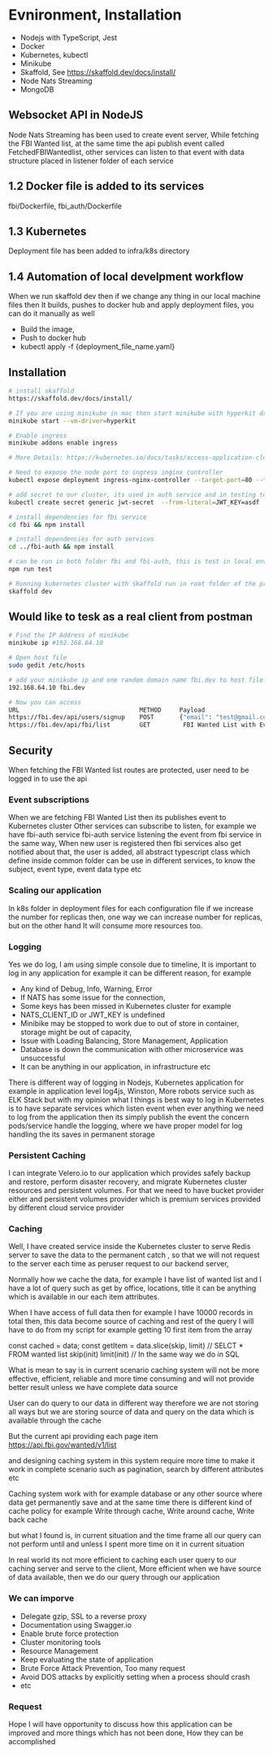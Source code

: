# Evnironment, Installation
- Nodejs with TypeScript, Jest
- Docker
- Kubernetes, kubectl 
- Minikube
- Skaffold, See https://skaffold.dev/docs/install/
- Node Nats Streaming
- MongoDB

## Websocket API in NodeJS
Node Nats Streaming has been used to create event server, While fetching the FBI Wanted list, at the same time the api publish event called FetchedFBIWantedlist, other services can listen to that
event with data structure placed in listener folder of each service
## 1.2 Docker file is added to its services
fbi/Dockerfile, fbi_auth/Dockerfile

## 1.3 Kubernetes 
Deployment file has been added to infra/k8s directory

## 1.4 Automation of local develpment workflow 
When we run skaffold dev then if we change any thing in our local machine files then It builds, pushes to docker hub and apply deployment files, you can do it manually as well
- Build the image, 
- Push to docker hub 
- kubectl apply -f {deployment_file_name.yaml}

## Installation
``` bash 
# install skaffold 
https://skaffold.dev/docs/install/

# If you are using minikube in mac then start minikube with hyperkit driver 
minikube start --vm-driver=hyperkit

# Enable ingress 
minikube addons enable ingress

# More Details: https://kubernetes.io/docs/tasks/access-application-cluster/ingress-minikube/

# Need to expose the node port to ingress inginx controller 
kubectl expose deployment ingress-nginx-controller --target-port=80 --type=NodePort -n kube-system

# add secret to our cluster, its used in auth service and in testing too
kubectl create secret generic jwt-secret  --from-literal=JWT_KEY=asdf

# install dependencies for fbi service
cd fbi && npm install 

# install dependencies for auth services
cd ../fbi-auth && npm install 

# can be run in both folder fbi and fbi-auth, this is test in local environment, when we push to GitHub or GitLab we will have our git hub action where all test will run there too
npm run test 

# Running kubernetes cluster with skaffold run in root folder of the project eg(fbi-wanted-ws)
skaffold dev 
``` 
## Would like to tesk as a real client from postman
``` bash
# Find the IP Address of minikube 
minikube ip #192.168.64.10

# Open host file 
sudo gedit /etc/hosts

# add your minikube ip and one random domain name fbi.dev to host file
192.168.64.10 fbi.dev

# Now you can access 
URL                                 METHOD     Payload                                 Description 
https://fbi.dev/api/users/signup    POST       {"email": "test@gmail.com", "password"} 
https://fbi.dev/api/fbi/list        GET         FBI Wanted List with Event Published to other services
```

## Security 
When fetching the FBI Wanted list routes are protected, user need to be logged in to use the api 

### Event subscriptions
When we are fetching FBI Wanted List then its publishes event to Kubernetes cluster Other services can subscribe to listen, for example we have fbi-auth service fbi-auth service listening the event from fbi service in the same way, When new user is registered then fbi services also get notified about that, the user is added, all abstract typescript class which define inside common folder can be use in different services, to know the subject, event type, event data type etc

### Scaling our application 
In k8s folder in deployment files for each configuration file if we increase the number for replicas then, one way we can increase number for replicas, but on the other hand It will consume more resources too.

### Logging 
Yes we do log, I am using simple console due to timeline, It is important to log in any application for example it can be different reason, for example 
- Any kind of Debug, Info, Warning, Error
- If NATS has some issue for the connection, 
- Some keys has been missed in Kubernetes cluster for example 
- NATS_CLIENT_ID or JWT_KEY is undefined
- Minibike may be stopped to work due to out of store in container, storage might   be out of capacity, 
- Issue with Loading Balancing, Store Management, Application 
- Database is down the communication with other microservice was unsuccessful
- It can be anything in our application, in infrastructure etc

There is different way of logging in Nodejs, Kubernetes application for example in application level log4js, Winston, More robots service such as ELK Stack but with my opinion what I things is best way to log in Kubernetes is to have separate services which listen event when ever anything we need to log from the application then its simply publish the event the concern pods/service handle the logging, where we have proper model for log handling the its saves in permanent storage

### Persistent Caching 
I can integrate Velero.io to our application which provides safely backup and restore, perform disaster recovery, and migrate Kubernetes cluster resources and persistent volumes. For that we need to have bucket provider either and persistent volumes provider which is premium services provided by different cloud service provider
### Caching 

Well, I have created service inside the Kubernetes cluster to serve Redis server to save the data to the permanent catch , so that we will not request to the server each time as peruser request to our backend server,

Normally how we cache the data, for example I have list of wanted list and I have a lot of query such as get by office, locations, title it can be anything which is available in our each item attributes.

When I have access of full data then for example I have 10000 records in total then, this data become source of caching and rest of the query I will have to do from my script for example getting 10 first item from the array 

const cached = data;
const getItem = data.slice(skip, limit) // SELCT * FROM wanted list skip(init) limit(init)
// In the same way we do in SQL 

What is mean to say is in current scenario caching system will not be more effective, efficient, reliable and more time consuming and will not provide better result unless we have complete data source

User can do query to our data in different way therefore we are not storing all ways but we are storing source of data and query on the data which is available through the cache

But the current api providing each page item
https://api.fbi.gov/wanted/v1/list

and designing caching system in this system require more time to make it work in complete scenario such as pagination, search by different attributes etc


Caching system work with for example database or any other source where data get permanently save and at the same time there is different kind of cache policy for example Write through cache, Write around cache, Write back cache

but what I found is, in current situation and the time frame all our query can not perform until and unless I spent more time on it in current situation

In real world its not more efficient to caching each user query to our caching server and serve to the client, More efficient when we have source of data available, then we do our query through our application

### We can imporve
- Delegate gzip, SSL to a reverse proxy 
- Documentation using Swagger.io
- Enable brute force protection
- Cluster monitoring tools
- Resource Management
- Keep evaluating the state of application 
- Brute Force Attack Prevention, Too many request
- Avoid DOS attacks by explicitly setting when a process should crash
- etc

### Request 
Hope I will have opportunity to discuss how this application can be improved and more things which has not been done, How they can be accomplished
